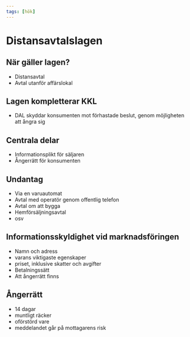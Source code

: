 ```yaml
---
tags: [hök]
---
```

# Distansavtalslagen

## När gäller lagen?
- Distansavtal 
- Avtal utanför affärslokal

## Lagen kompletterar KKL
- DAL skyddar konsumenten mot förhastade beslut, genom möjligheten att ångra sig

## Centrala delar
- Informationsplikt för säljaren
- Ångerrätt för konsumenten

## Undantag
- Via en varuautomat
- Avtal med operatör genom offentlig telefon
- Avtal om att bygga
- Hemförsäljningsavtal
- osv

## Informationsskyldighet vid marknadsföringen
- Namn och adress
- varans viktigaste egenskaper
- priset, inklusive skatter och avgifter
- Betalningssätt
- Att ångerrätt finns

## Ångerrätt
- 14 dagar
- muntligt räcker
- oförstörd vare
- meddelandet går på mottagarens risk


